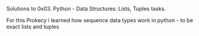 Solutions to 0x03. Python - Data Structures: Lists, Tuples tasks.

For this Prokecy i learned how sequence data types work in python - to be exact lists and tuples

